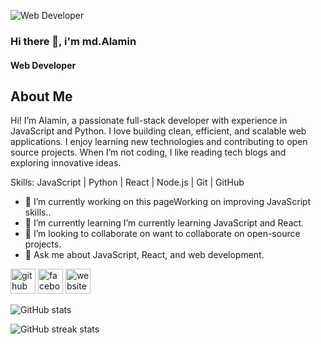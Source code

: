 
![Web  Developer](https://arturssmirnovs.github.io/github-profile-readme-generator/images/banner.png)
### Hi there 👋, i'm md.Alamin
#### Web  Developer


## About Me

Hi! I’m Alamin, a passionate full-stack developer with experience in JavaScript and Python. I love building clean, efficient, and scalable web applications. I enjoy learning new technologies and contributing to open source projects. When I’m not coding, I like reading tech blogs and exploring innovative ideas.


Skills: JavaScript | Python | React | Node.js | Git | GitHub

- 🔭 I’m currently working on this pageWorking on improving JavaScript skills.. 
- 🌱 I’m currently learning I’m currently learning JavaScript and React. 
- 👯 I’m looking to collaborate on want to collaborate on open-source projects. 
- 💬 Ask me about JavaScript, React, and web development. 


[<img src='https://cdn.jsdelivr.net/npm/simple-icons@3.0.1/icons/github.svg' alt='github' height='40'>](https://github.com/alamin-one)  [<img src='https://cdn.jsdelivr.net/npm/simple-icons@3.0.1/icons/facebook.svg' alt='facebook' height='40'>](https://www.facebook.com/alaminhosen.55)  [<img src='https://cdn.jsdelivr.net/npm/simple-icons@3.0.1/icons/icloud.svg' alt='website' height='40'>](https://alamin.loisahmed.com/)  

![GitHub stats](https://github-readme-stats.vercel.app/api?username=alamin-one&show_icons=true)  

![GitHub streak stats](https://streak-stats.demolab.com/?user=alamin-one)  

